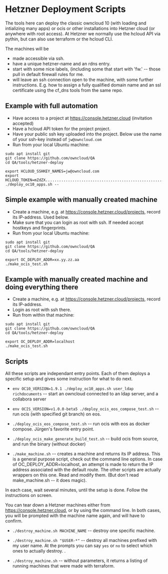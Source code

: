 # Hetzner Deployment Scripts

The tools here can deploy the classic owncloud 10 (with loading and intializing many apps) or ocis or other installations into Hetzner cloud
(or anywhere with root access).
At Hetzner we normally use the hcloud API via pythin, but can also use terraform or the hcloud CLI.

The machines will be
- made accessible via ssh.
- have a unique hetzner-name and an rdns entry.
- start with some nice labels, (including some that start with 'fw.' -- those pull in default firewall rules for me.
- will leave an ssh connection open to the machine, with some further instructions. E.g. how to assign a fully qualified domain name
  and an ssl certificate using the cf_dns tools from the same repo.

## Example with full automation

* Have access to a project at https://console.hetzner.cloud (invitation accepted)
* Have a hcloud API token for the project project.
* Have your public ssh key uploaded into the project. Below use the name of your ssh-key instead of `jw@owncloud.com`
* Run from your local Ubuntu machine:

```
sudo apt install git
git clone https://github.com/owncloud/QA
cd QA/tools/hetzner-deploy

export HCLOUD_SSHKEY_NAMES=jw@owncloud.com
export HCLOUD_TOKEN=mZdZX......................................................L8bml
./deploy_oc10_apps.sh --
```

## Simple example with manually created machine

* Create a machine, e.g. at https://console.hetzner.cloud/projects, record its IP-address. Used below.
* Make sure that you can login as root with ssh. If needed accept hostkeys and fingerprints.
* Run from your local Ubuntu machine:

```
sudo apt install git
git clone https://github.com/owncloud/QA
cd QA/tools/hetzner-deploy

export OC_DEPLOY_ADDR=xx.yy.zz.aa
./make_ocis_test.sh
```


## Example with manually created machine and doing everything there

* Create a machine, e.g. at https://console.hetzner.cloud/projects, record its IP-address.
* Login as root with ssh there.
* Run from within that machine:

```
sudo apt install git
git clone https://github.com/owncloud/QA
cd QA/tools/hetzner-deploy

export OC_DEPLOY_ADDR=localhost
./make_ocis_test.sh
```

## Scripts

All these scripts are independant entry points. Each of them deploys a specific setup
and gives some instruction for what to do next.

 * `env OC10_VERSION=1.9.1 ./deploy_oc10_apps.sh user_ldap richdocuments` -- start an owncloud connected to an ldap server, and a collabora server

 * `env OCIS_VERSION=v1.0.0-beta5 ./deploy_ocis_eos_compose_test.sh` -- run ocis (with specified git branch) on eos.

 * `./deploy_ocis_eos_compose_test.sh` -- run ocis with eos as docker compose. Jürgen's favorite entry point.

 * `./deploy_ocis_make_generate_build_test.sh` -- build ocis from source, and run the binary (without docker)

 * `./make_machine.sh` -- creates a machine and returns its IP address.
   This is a general purpose script, check out the command line options.
   In case of OC_DEPLOY_ADDR=localhost, an attempt is made to return the IP address associated with the default route.
   The other scripts are actually wrappers on this one. Read and modify them. (But don't read make_machine.sh -- it does magic).

In each case, wait several minutes, until the setup is done.
Follow the instructions on screen.

You can tear down a Hetzner machines either from https://console.hetzner.cloud, or by using the command line.
In both cases, you will be prompted with the machine name again, and will have to confirm.

  * `./destroy_machine.sh MACHINE_NAME` -- destroy one specific machine.

  * `./destroy_machine.sh "$USER-*"` -- destroy all machines prefixed with my user name. At the prompts you can say `yes` or `no` to select which ones to actually destroy.
  .
  * `./destroy_machine.sh` -- without parameters, it returns a listing of running machines that were made with terraform.


